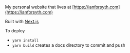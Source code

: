 My personal website that lives at [https://ianforsyth.com](https://ianforsyth.com)

Built with [Next.js](https://nextjs.org/)

To deploy
- `yarn install`
- `yarn build` creates a docs directory to commit and push